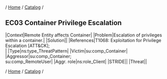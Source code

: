 / [Home](/acctp/) / [Catalog](/acctp/catalog/) /

## EC03 Container Privilege Escalation

|Context|Remote Entity affects Container|
|Problem|Escalation of privileges within a container.|
|Solution||
|References|T1068: Exploitation for Privilege Escalation [ATT&CK];<br />|
|Type|ns:type_ThreatPattern|
|Victim|su:comp_Container|
|Aggressor|su:comp_Container;<br /> su:comp_RemoteUser|
|Aggr. role|ns:role_Client|
|STRIDE||
|Threat||

/ [Home](/acctp/) / [Catalog](/acctp/catalog/) /
